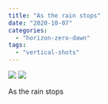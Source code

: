 ```yaml
---
title: "As the rain stops"
date: "2020-10-07"
categories: 
  - "horizon-zero-dawn"
tags: 
  - "vertical-shots"
---
```


[![](images/Feeling-the-rain-scaled-1.jpg)](images/Feeling-the-rain-scaled-1.jpg)
[![](images/Feeling-the-rain-scaled-1.jpg)](images/Feeling-the-rain-scaled-1.jpg)

As the rain stops
